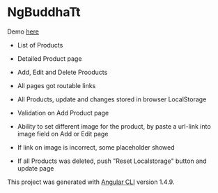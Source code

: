# NgBuddhaTt

Demo [here](https://manbrk.github.io/ngBuddhaTt/)

- List of Products
- Detailed Product page
- Add, Edit and Delete Prooducts
- All pages got routable links
- All Products, update and changes stored in browser LocalStorage
- Validation on Add Product page
- Ability to set different image for the product, by paste a url-link into image field on Add or Edit page
- If link on image is incorrect, some placeholder showed

- If all Products was deleted, push "Reset Localstorage" button and update page

This project was generated with [Angular CLI](https://github.com/angular/angular-cli) version 1.4.9.


